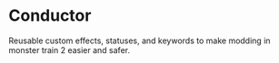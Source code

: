 # Conductor
Reusable custom effects, statuses, and keywords to make modding in monster train 2 easier and safer.
